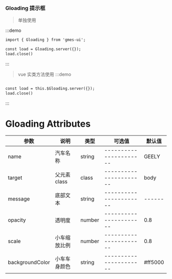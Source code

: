 <script>
  export default {
    data() {
      return {
   
        zyz:''
      };
    },
  };
</script>

<style>
  
</style>

### Gloading 提示框

> 单独使用

:::demo
```html
import { Gloading } from 'gmes-ui';

const load = Gloading.server({});
load.close()
```
:::

> vue 实类方法使用
:::demo
```html

const load = this.$Gloading.server({});
load.close()
```
:::

# Gloading Attributes

| 参数          | 说明            | 类型            | 可选值                 | 默认值   |
|-------------  |---------------- |---------------- |---------------------- |-------- |
|name  |汽车名称 |string |---------------------- |GEELY |
|target |父元素class |class|---------------------- |body |
|message |底部文本 |string|---------------------- |------ |
|opacity |透明度 |number|---------------------- |0.8 |
|scale |小车缩放比例 |number |---------------------- |0.8 |
|backgroundColor |小车车身颜色 |string |---------------------- |#ff5000 |


